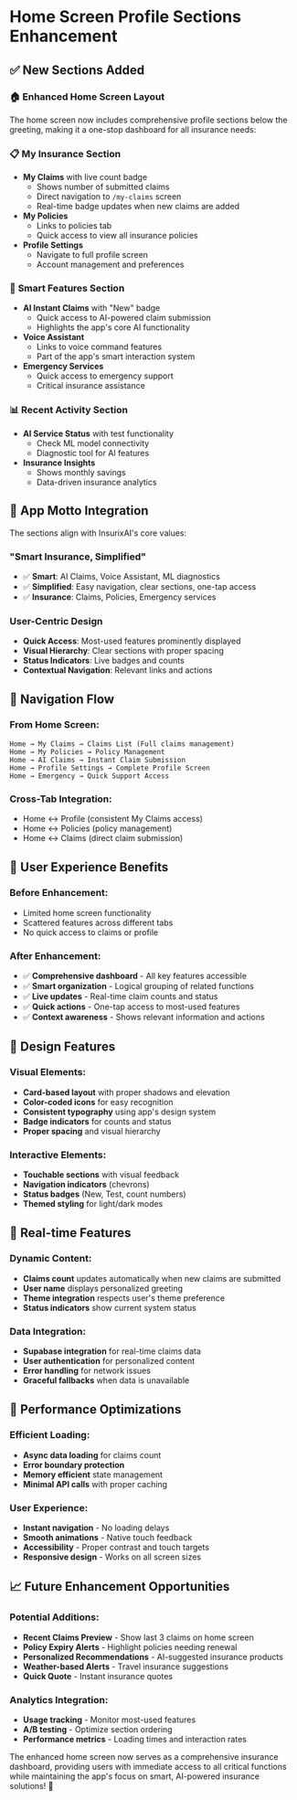 # Home Screen Profile Sections Enhancement

## ✅ New Sections Added

### 🏠 **Enhanced Home Screen Layout**

The home screen now includes comprehensive profile sections below the greeting, making it a one-stop dashboard for all insurance needs:

### 📋 **My Insurance Section**
- **My Claims** with live count badge
  - Shows number of submitted claims
  - Direct navigation to `/my-claims` screen
  - Real-time badge updates when new claims are added
- **My Policies** 
  - Links to policies tab
  - Quick access to view all insurance policies
- **Profile Settings**
  - Navigate to full profile screen
  - Account management and preferences

### 🤖 **Smart Features Section**
- **AI Instant Claims** with "New" badge
  - Quick access to AI-powered claim submission
  - Highlights the app's core AI functionality
- **Voice Assistant**
  - Links to voice command features
  - Part of the app's smart interaction system
- **Emergency Services**
  - Quick access to emergency support
  - Critical insurance assistance

### 📊 **Recent Activity Section**
- **AI Service Status** with test functionality
  - Check ML model connectivity
  - Diagnostic tool for AI features
- **Insurance Insights**
  - Shows monthly savings
  - Data-driven insurance analytics

## 🎯 **App Motto Integration**

The sections align with InsurixAI's core values:

### **"Smart Insurance, Simplified"**
- ✅ **Smart**: AI Claims, Voice Assistant, ML diagnostics
- ✅ **Simplified**: Easy navigation, clear sections, one-tap access
- ✅ **Insurance**: Claims, Policies, Emergency services

### **User-Centric Design**
- **Quick Access**: Most-used features prominently displayed
- **Visual Hierarchy**: Clear sections with proper spacing
- **Status Indicators**: Live badges and counts
- **Contextual Navigation**: Relevant links and actions

## 🔗 **Navigation Flow**

### **From Home Screen**:
```
Home → My Claims → Claims List (Full claims management)
Home → My Policies → Policy Management
Home → AI Claims → Instant Claim Submission
Home → Profile Settings → Complete Profile Screen
Home → Emergency → Quick Support Access
```

### **Cross-Tab Integration**:
- Home ↔ Profile (consistent My Claims access)
- Home ↔ Policies (policy management)
- Home ↔ Claims (direct claim submission)

## 📱 **User Experience Benefits**

### **Before Enhancement**:
- Limited home screen functionality
- Scattered features across different tabs
- No quick access to claims or profile

### **After Enhancement**:
- ✅ **Comprehensive dashboard** - All key features accessible
- ✅ **Smart organization** - Logical grouping of related functions
- ✅ **Live updates** - Real-time claim counts and status
- ✅ **Quick actions** - One-tap access to most-used features
- ✅ **Context awareness** - Shows relevant information and actions

## 🎨 **Design Features**

### **Visual Elements**:
- **Card-based layout** with proper shadows and elevation
- **Color-coded icons** for easy recognition
- **Consistent typography** using app's design system
- **Badge indicators** for counts and status
- **Proper spacing** and visual hierarchy

### **Interactive Elements**:
- **Touchable sections** with visual feedback
- **Navigation indicators** (chevrons)
- **Status badges** (New, Test, count numbers)
- **Themed styling** for light/dark modes

## 🔄 **Real-time Features**

### **Dynamic Content**:
- **Claims count** updates automatically when new claims are submitted
- **User name** displays personalized greeting
- **Theme integration** respects user's theme preference
- **Status indicators** show current system status

### **Data Integration**:
- **Supabase integration** for real-time claims data
- **User authentication** for personalized content
- **Error handling** for network issues
- **Graceful fallbacks** when data is unavailable

## 🚀 **Performance Optimizations**

### **Efficient Loading**:
- **Async data loading** for claims count
- **Error boundary protection** 
- **Memory efficient** state management
- **Minimal API calls** with proper caching

### **User Experience**:
- **Instant navigation** - No loading delays
- **Smooth animations** - Native touch feedback
- **Accessibility** - Proper contrast and touch targets
- **Responsive design** - Works on all screen sizes

## 📈 **Future Enhancement Opportunities**

### **Potential Additions**:
- **Recent Claims Preview** - Show last 3 claims on home screen
- **Policy Expiry Alerts** - Highlight policies needing renewal
- **Personalized Recommendations** - AI-suggested insurance products
- **Weather-based Alerts** - Travel insurance suggestions
- **Quick Quote** - Instant insurance quotes

### **Analytics Integration**:
- **Usage tracking** - Monitor most-used features
- **A/B testing** - Optimize section ordering
- **Performance metrics** - Loading times and interaction rates

The enhanced home screen now serves as a comprehensive insurance dashboard, providing users with immediate access to all critical functions while maintaining the app's focus on smart, AI-powered insurance solutions! 🎉 